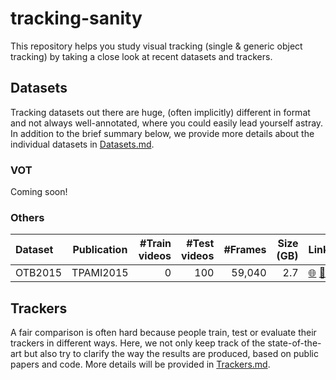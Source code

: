 # tracking-sanity
This repository helps you study visual tracking (single & generic object tracking) by taking a close look at recent datasets and trackers.

## Datasets
Tracking datasets out there are huge, (often implicitly) different in format and not always well-annotated, where you could easily lead yourself astray. In addition to the brief summary below, we provide more details about the individual datasets in [Datasets.md](Datasets.md).
### VOT
Coming soon!
### Others
| Dataset         | Publication | #Train <br> videos | #Test <br> videos | #Frames | Size <br> (GB) | Link |
| :-------------- | :---------: | -----------------: | ----------------: | ------: | -------------: | :--- |
| OTB2015         |  TPAMI2015  |                  0 |               100 |  59,040 |            2.7 | [:globe_with_meridians:](http://cvlab.hanyang.ac.kr/tracker_benchmark/datasets.html)       [:memo:](https://faculty.ucmerced.edu/mhyang/papers/pami15_tracking_benchmark.pdf) |

## Trackers
A fair comparison is often hard because people train, test or evaluate their trackers in different ways. Here, we not only keep track of the state-of-the-art but also try to clarify the way the results are produced, based on public papers and code. More details will be provided in [Trackers.md](Trackers.md).
